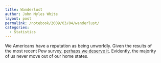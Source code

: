 ```yaml
---
title: Wanderlust
author: John Myles White
layout: post
permalink: /notebook/2009/03/04/wanderlust/
categories:
  - Statistics
---
```


We Americans have a reputation as being unworldly. Given the results of the most recent Pew survey, [perhaps we deserve it](http://pewresearch.org/databank/dailynumber/?NumberID=695). Evidently, the majority of us never move out of our home states.

